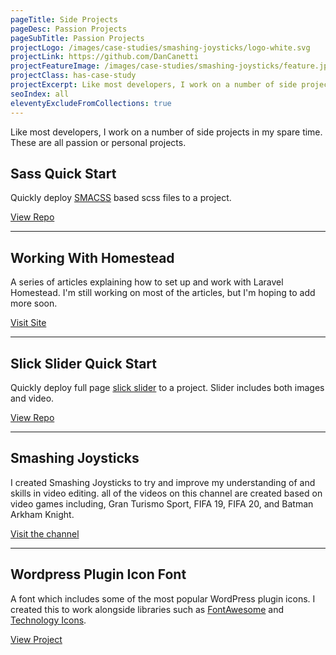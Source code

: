 ```yaml
---
pageTitle: Side Projects
pageDesc: Passion Projects
pageSubTitle: Passion Projects
projectLogo: /images/case-studies/smashing-joysticks/logo-white.svg
projectLink: https://github.com/DanCanetti
projectFeatureImage: /images/case-studies/smashing-joysticks/feature.jpg
projectClass: has-case-study
projectExcerpt: Like most developers, I work on a number of side projects in my spare time. These are all passion or personal projects.
seoIndex: all
eleventyExcludeFromCollections: true
---
```


Like most developers, I work on a number of side projects in my spare time. These are all passion or personal projects.

## Sass Quick Start

Quickly deploy [SMACSS](http://smacss.com/) based scss files to a project.

[View Repo](https://github.com/DanCanetti/sass-quick-start)

---

## Working With Homestead

A series of articles explaining how to set up and work with Laravel Homestead. I'm still working on most of the articles, but I'm hoping to add more soon.

[Visit Site](http://workingwithhomestead.com)

---

## Slick Slider Quick Start

Quickly deploy full page [slick slider](https://kenwheeler.github.io/slick/) to a project. Slider includes both images and video.

[View Repo](https://github.com/DanCanetti/slick-slider-quick-start)

---

## Smashing Joysticks

I created Smashing Joysticks to try and improve my understanding of and skills in video editing. all of the videos on this channel are created based on video games including, Gran Turismo Sport, FIFA 19, FIFA 20, and Batman Arkham Knight.

[Visit the channel](http://bit.ly/smashingjoysticks)

---

## Wordpress Plugin Icon Font

A font which includes some of the most popular WordPress plugin icons. I created this to work alongside libraries such as [FontAwesome](http://fontawesome.com) and [Technology Icons](http://websiddu.github.io/technology-icons/).

[View Project](https://www.wordpresspluginicons.com/)
